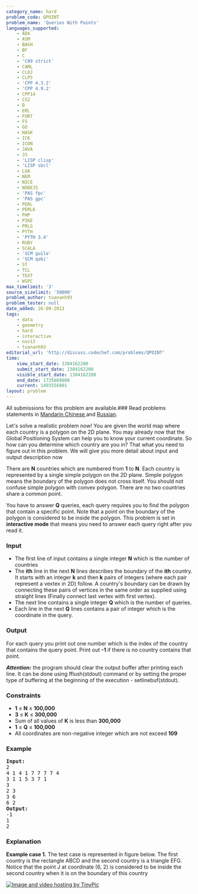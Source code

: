 ```yaml
---
category_name: hard
problem_code: QPOINT
problem_name: 'Queries With Points'
languages_supported:
    - ADA
    - ASM
    - BASH
    - BF
    - C
    - 'C99 strict'
    - CAML
    - CLOJ
    - CLPS
    - 'CPP 4.3.2'
    - 'CPP 4.9.2'
    - CPP14
    - CS2
    - D
    - ERL
    - FORT
    - FS
    - GO
    - HASK
    - ICK
    - ICON
    - JAVA
    - JS
    - 'LISP clisp'
    - 'LISP sbcl'
    - LUA
    - NEM
    - NICE
    - NODEJS
    - 'PAS fpc'
    - 'PAS gpc'
    - PERL
    - PERL6
    - PHP
    - PIKE
    - PRLG
    - PYTH
    - 'PYTH 3.4'
    - RUBY
    - SCALA
    - 'SCM guile'
    - 'SCM qobi'
    - ST
    - TCL
    - TEXT
    - WSPC
max_timelimit: '3'
source_sizelimit: '50000'
problem_author: tuananh93
problem_tester: null
date_added: 26-09-2013
tags:
    - data
    - geometry
    - hard
    - interactive
    - nov13
    - tuananh93
editorial_url: 'http://discuss.codechef.com/problems/QPOINT'
time:
    view_start_date: 1384162200
    submit_start_date: 1384162200
    visible_start_date: 1384162200
    end_date: 1735669800
    current: 1493556801
layout: problem
---
```

All submissions for this problem are available.###  Read problems statements in [ Mandarin Chinese ](http://www.codechef.com/download/translated/NOV13/mandarin/QPOINT.pdf) and [ Russian](http://www.codechef.com/download/translated/NOV13/russian/QPOINT.PDF).

Let's solve a realistic problem now! You are given the world map where each country is a polygon on the 2D plane. You may already now that the Global Positioning System can help you to know your current coordinate. So how can you determine which country are you in? That what you need to figure out in this problem. We will give you more detail about input and output description now

There are **N** countries which are numbered from **1** to **N**. Each country is represented by a single simple polygon on the 2D plane. Simple polygon means the boundary of the polygon does not cross itself. You should not confuse simple polygon with convex polygon. There are no two countries share a common point.

You have to answer **Q** queries, each query requires you to find the polygon that contain a specific point. Note that a point on the boundary of the polygon is considered to be inside the polygon. This problem is set in **interactive mode**  that means you need to answer each query right after you read it.

### Input

- The first line of input contains a single integer **N** which is the number of countries
- The **ith** line in the next **N** lines describes the boundary of the **ith** country. It starts with an integer **k** and then **k** pairs of integers (where each pair represent a vextex in 2D) follow. A country's boundary can be drawn by connecting these pairs of vertices in the same order as supplied using straight lines (Finally connect last vertex with first vertex).
- The next line contains a single integer **Q** which is the number of queries.
- Each line in the next **Q** lines contains a pair of integer which is the coordinate in the query.

### Output

For each query you print out one number which is the index of the country that contains the query point. Print out **-1** if there is no country contains that point.

 ***Attention:*** the program should clear the output buffer after printing each line. It can be done using fflush(stdout) command or by setting the proper type of buffering at the beginning of the execution - setlinebuf(stdout).

### Constraints

- **1** ≤ **N** ≤ **100,000**
- **3** ≤ **K** ≤ **300,000**
- Sum of all values of **K** is less than **300,000**
- **1** ≤ **Q** ≤ **100,000**
- All coordinates are non-negative integer which are not exceed **109**

### Example

<pre><b>Input:</b>
2
4 1 4 1 7 7 7 7 4
3 1 1 5 3 7 1
3
2 3
3 6
6 2
<b>Output:</b>
-1
1
2
</pre>
### Explanation

**Example case 1.** The test case is represented in figure below.
The first country is the rectangle ABCD and the second country is a triangle EFG. Notice that the point J at coordinate (6, 2) is considered to be inside the second country when it is on the boundary of this country

[![Image and video hosting by TinyPic](http://i39.tinypic.com/x3wh13.png)](http://tinypic.com?ref=x3wh13)
